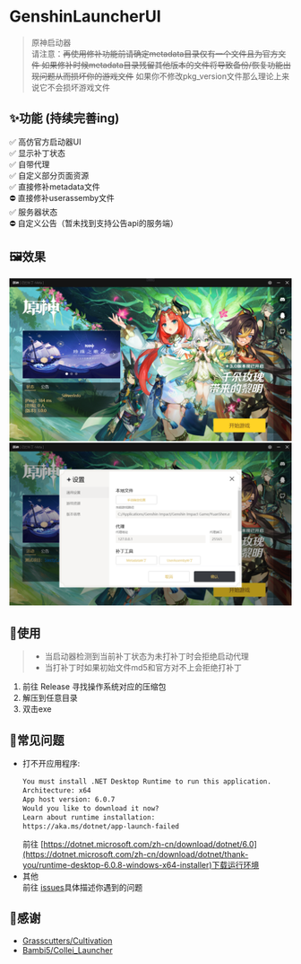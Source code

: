 # GenshinLauncherUI
> 原神启动器  
请注意：~~再使用修补功能前请确定metadata目录仅有一个文件且为官方文件
如果修补时候metadata目录残留其他版本的文件将导致备份/恢复功能出现问题从而损坏你的游戏文件~~
如果你不修改pkg_version文件那么理论上来说它不会损坏游戏文件

## ✨功能 (持续完善ing)

✅ 高仿官方启动器UI  
✅ 显示补丁状态  
✅ 自带代理  
✅ 自定义部分页面资源  
✅ 直接修补metadata文件  
⛔️ 直接修补userassemby文件  
✅ 服务器状态  
⛔️ 自定义公告（暂未找到支持公告api的服务端） 

## 🖼️效果
![](Preview/main.png)
![](Preview/setting.png)

## 🎁使用
> + 当启动器检测到当前补丁状态为未打补丁时会拒绝启动代理
> + 当打补丁时如果初始文件md5和官方对不上会拒绝打补丁
1. 前往 Release 寻找操作系统对应的压缩包
2. 解压到任意目录
3. 双击exe

## 🐛常见问题
+ 打不开应用程序:
	```
	You must install .NET Desktop Runtime to run this application.
	Architecture: x64
	App host version: 6.0.7
	Would you like to download it now?
	Learn about runtime installation:
	https://aka.ms/dotnet/app-launch-failed
	```
	前往 [https://dotnet.microsoft.com/zh-cn/download/dotnet/6.0](https://dotnet.microsoft.com/zh-cn/download/dotnet/thank-you/runtime-desktop-6.0.8-windows-x64-installer)下载运行环境
+ 其他  
	前往 [issues](https://github.com/gc-toolkit/GenshinLauncher/issues)具体描述你遇到的问题

## 🙇‍感谢
+ [Grasscutters/Cultivation](https://github.com/Grasscutters/Cultivation)
+ [Bambi5/Collei_Launcher](https://github.com/Bambi5/Collei_Launcher)
